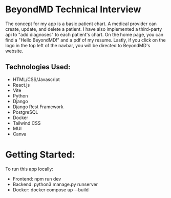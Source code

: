 # BeyondMD Technical Interview

The concept for my app is a basic patient chart. A medical provider can create, update, and delete a patient. I have also implemented a third-party api to "add diagnoses" to each patient's chart. On the home page, you can find a "Hello BeyondMD!" and a pdf of my resume. Lastly, if you click on the logo in the top left of the navbar, you will be directed to BeyondMD's website.

## Technologies Used:

-  HTML/CSS/Javascript
-  React.js
-  Vite
-  Python
-  Django
-  Django Rest Framework
-  PostgreSQL
-  Docker
-  Tailwind CSS
-  MUI
-  Canva

# Getting Started:

To run this app locally:

-  Frontend: npm run dev
-  Backend: python3 manage.py runserver
-  Docker: docker compose up --build
